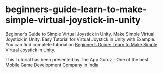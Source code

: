 # beginners-guide-learn-to-make-simple-virtual-joystick-in-unity
Beginner’s Guide to Simple Virtual Joystick in Unity. Make Simple Virtual Joystick in Unity. Easy Tutorial for Virtual Joystick in Unity with Example.
You can find complete tutorial on [Beginner’s Guide: Learn to Make Simple Virtual Joystick in Unity](http://www.theappguruz.com/blog/beginners-guide-learn-to-make-simple-virtual-joystick-in-unity).

This Tutorial has been presented by The App Guruz - One of the best [Mobile Game Development Company in India](http://www.theappguruz.com/3d-game-development/).
